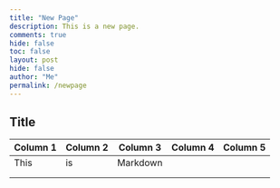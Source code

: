 ```yaml
---
title: "New Page"
description: This is a new page.
comments: true
hide: false
toc: false
layout: post
hide: false
author: "Me"
permalink: /newpage
---
```


## Title

| Column 1 | Column 2 | Column 3 | Column 4 | Column 5 |
|----------|----------|----------|----------|----------|
| This     | is       | Markdown |          |          |
|          |          |          |          |          |
|          |          |          |          |          |